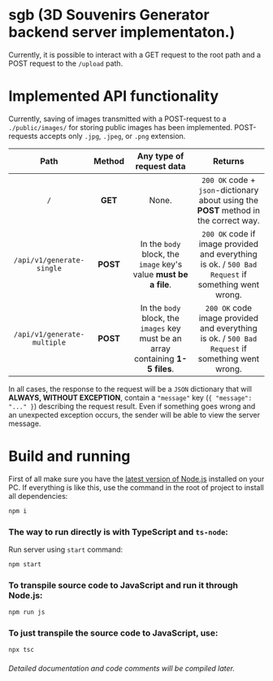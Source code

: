 # sgb (3D Souvenirs Generator backend server implementaton.)
Currently, it is possible to interact with a GET request to the root path and a POST request to the `/upload` path.

# Implemented API functionality
Currently, saving of images transmitted with a POST-request to a `./public/images/` for storing public images has been implemented. POST-requests accepts only `.jpg`, `.jpeg`, or `.png` extension.

|  Path   | Method | Any type of request data | Returns
|:-------:|:------:|:----------------------------------------------------------------------------:|:----:|
| `/` | **GET** | None. | `200 OK` code + `json`-dictionary about using the **POST** method in the correct way. |
| `/api/v1/generate-single` | **POST** | In the `body` block, the `image` key's value **must be a file**.| `200 OK` code if image provided and everything is ok. / `500 Bad Request` if something went wrong. |
| `/api/v1/generate-multiple` | **POST** | In the `body` block, the `images` key must be an array containing **1-5 files**.  | `200 OK` code image provided and everything is ok. / `500 Bad Request` if something went wrong. | 

In all cases, the response to the request will be a `JSON` dictionary that will **ALWAYS, WITHOUT EXCEPTION**, contain a `"message"` key (`{ "message": "..." }`) describing the request result. Even if something goes wrong and an unexpected exception occurs, the sender will be able to view the server message.

# Build and running
First of all make sure you have the [latest version of Node.js](https://nodejs.org/en) installed on your PC. If everything is like this, use the command in the root of project to install all dependencies:
```bat
npm i 
```

### The way to run directly is with TypeScript and `ts-node`:
Run server using `start` command:
```bat 
npm start
```

### To transpile source code to JavaScript and run it through Node.js:
```bat
npm run js
```

### To just transpile the source code to JavaScript, use:
```bash
npx tsc
```

###### Detailed documentation and code comments will be compiled later.
